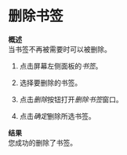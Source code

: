 # 删除书签

**概述**<br/>
当书签不再被需要时可以被删除。

1. 点击屏幕左侧面板的*书签*。

2. 选择要删除的书签。

3. 点击*删除*按钮打开*删除书签*窗口。

4. 点击*确定*删除所选书签。

**结果**<br/>
您成功的删除了书签。

